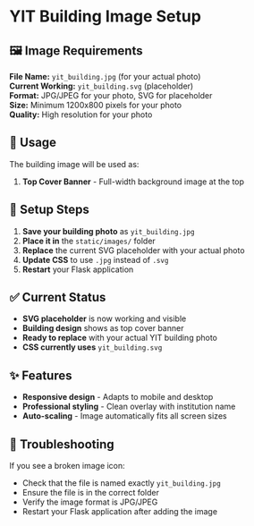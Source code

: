 # YIT Building Image Setup

## 🖼️ Image Requirements

**File Name:** `yit_building.jpg` (for your actual photo)  
**Current Working:** `yit_building.svg` (placeholder)  
**Format:** JPG/JPEG for your photo, SVG for placeholder  
**Size:** Minimum 1200x800 pixels for your photo  
**Quality:** High resolution for your photo  

## 📍 Usage

The building image will be used as:

1. **Top Cover Banner** - Full-width background image at the top

## 🚀 Setup Steps

1. **Save your building photo** as `yit_building.jpg`
2. **Place it in** the `static/images/` folder
3. **Replace** the current SVG placeholder with your actual photo
4. **Update CSS** to use `.jpg` instead of `.svg`
5. **Restart** your Flask application

## ✅ **Current Status**

- **SVG placeholder** is now working and visible
- **Building design** shows as top cover banner
- **Ready to replace** with your actual YIT building photo
- **CSS currently uses** `yit_building.svg`

## ✨ Features

- **Responsive design** - Adapts to mobile and desktop
- **Professional styling** - Clean overlay with institution name
- **Auto-scaling** - Image automatically fits all screen sizes

## 🔧 Troubleshooting

If you see a broken image icon:
- Check that the file is named exactly `yit_building.jpg`
- Ensure the file is in the correct folder
- Verify the image format is JPG/JPEG
- Restart your Flask application after adding the image
